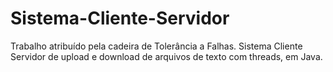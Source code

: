 # Sistema-Cliente-Servidor
Trabalho atribuído pela cadeira de Tolerância a Falhas. Sistema Cliente Servidor de upload e download de arquivos de texto com threads, em Java.
